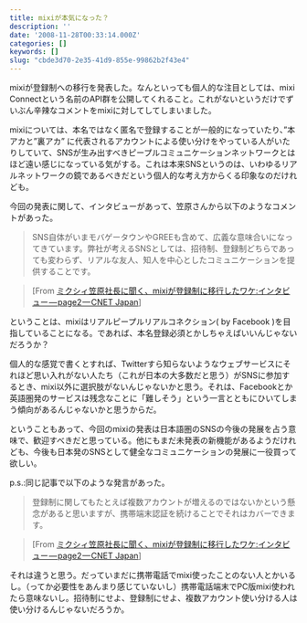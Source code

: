 ```yaml
---
title: mixiが本気になった？
description: ''
date: '2008-11-28T00:33:14.000Z'
categories: []
keywords: []
slug: "cbde3d70-2e35-41d9-855e-99862b2f43e4"
---
```

mixiが登録制への移行を発表した。なんといっても個人的な注目としては、mixi Connectという名前のAPI群を公開してくれること。これがないというだけでずいぶん辛辣なコメントをmixiに対してしてしまいました。

mixiについては、本名ではなく匿名で登録することが一般的になっていたり、”本アカと”裏アカ” に代表されるアカウントによる使い分けをやっている人がいたりしていて、SNSが生み出すべきピープルコミュニケーションネットワークとはほど遠い感じになっている気がする。これは本来SNSというのは、いわゆるリアルネットワークの鏡であるべきだという個人的な考え方からくる印象なのだけれども。

今回の発表に関して、インタビューがあって、笠原さんから以下のようなコメントがあった。

> SNS自体がいまモバゲータウンやGREEも含めて、広義な意味合いになってきています。弊社が考えるSNSとしては、招待制、登録制どちらであっても変わらず、リアルな友人、知人を中心としたコミュニケーションを提供することです。

> \[From [ミクシィ笠原社長に聞く、mixiが登録制に移行したワケ:インタビュー — page2 — CNET Japan](http://japan.cnet.com/interview/story/0,2000055954,20384383-2,00.htm)\]

ということは、mixiはリアルピープルリアルコネクション( by Facebook )を目指していることになる。であれば、本名登録必須とかしちゃえばいいんじゃないだろうか？

個人的な感覚で書くとすれば、Twitterすら知らないようなウェブサービスにそれほど思い入れがない人たち（これが日本の大多数だと思う）がSNSに参加するとき、mixi以外に選択肢がないんじゃないかと思う。それは、Facebookとか英語圏発のサービスは残念なことに「難しそう」という一言とともにひいてしまう傾向があるんじゃないかと思うからだ。

ということもあって、今回のmixiの発表は日本語圏のSNSの今後の発展を占う意味で、歓迎すべきだと思っている。他にもまだ未発表の新機能があるようだけれども、今後も日本発のSNSとして健全なコミュニケーションの発展に一役買って欲しい。

p.s.:同じ記事で以下のような発言があった。

> 登録制に関してもたとえば複数アカウントが増えるのではないかという懸念があると思いますが、携帯端末認証を続けることでそれはカバーできます。

> \[From [ミクシィ笠原社長に聞く、mixiが登録制に移行したワケ:インタビュー — page2 — CNET Japan](http://japan.cnet.com/interview/story/0,2000055954,20384383-2,00.htm)\]

それは違うと思う。だっていまだに携帯電話でmixi使ったことのない人とかいるし。（ってか必要性をあんまり感じていないし）携帯電話端末でPC版mixi使われたら意味ないし。招待制にせよ、登録制にせよ、複数アカウント使い分ける人は使い分けるんじゃないだろうか。